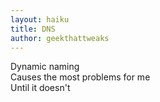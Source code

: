 ```yaml
---
layout: haiku
title: DNS
author: geekthattweaks
---
```


Dynamic naming<br>
Causes the most problems for me<br>
Until it doesn't<br>
